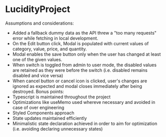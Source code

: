 # LucidityProject
Assumptions and considerations:
- Added a fallback dummy data as the API threw a "too many requests" error while fetching in local development.
- On the Edit button click, Modal is populated with current values of category, value, price, and quantity.
- Modal enables the save button only when the user has changed at least one of the given values.
- When switch is toggled from admin to user mode, the disabled values are retained as they were before the switch (i.e. disabled remains disabled and vice versa)
- When cancel button or cancel icon is clicked, user's changes are ignored as expected and modal closes immediately after being destroyed.
Bonus points:
- Typescript is maintained throughout the project
- Optimizations like useMemo used whereve necessary and avoided in case of over engineering
- Styled Components approach
- State updates maintained efficiently
- Minimalistic state declaration achieved in order to aim for optimization (i.e. avoiding declaring unnecessary states)
